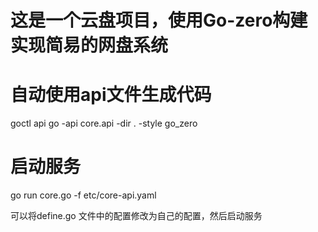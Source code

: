 # 这是一个云盘项目，使用Go-zero构建 实现简易的网盘系统

# 自动使用api文件生成代码
goctl api go -api core.api -dir . -style go_zero


# 启动服务
go run core.go -f etc/core-api.yaml


可以将define.go 文件中的配置修改为自己的配置，然后启动服务